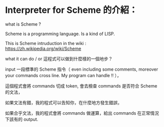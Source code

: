 # Interpreter for Scheme 的介紹：


what is Scheme ?

  Scheme is a programming language. Is a kind of LISP.
  
  This is Scheme intruduction in the wiki : https://zh.wikipedia.org/wiki/Scheme
  
  
  

what it can do / or 這程式可以做到什麼樣的一個地步？

  input 一段標準的 Scheme 指令（ even including some comments, moreover your commands cross line. My program can handle !! ），
  
  這個程式會將 commands 切成 token, 會去檢查 commands 是否符合 Scheme 的文法，
  
  如果文法有錯，我的程式可以告知你，在什麼地方發生錯誤，
  
  如果合乎文法，我的程式會將 commands 做運算，給出 commands 在正常情況下該有的 output.
  
